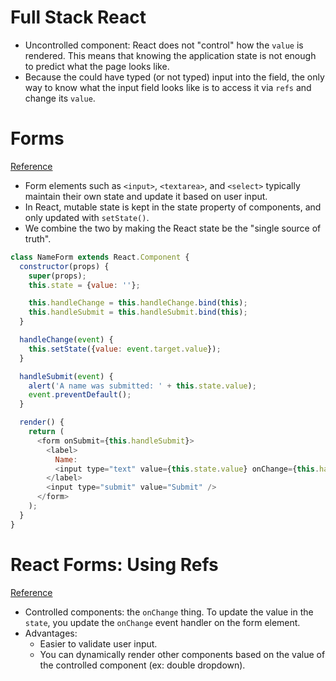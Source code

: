 # Full Stack React

- Uncontrolled component: React does not "control" how the `value` is rendered. This means that knowing the application state is not enough to predict what the page looks like.
- Because the could have typed (or not typed) input into the field, the only way to know what the input field looks like is to access it via `refs` and change its `value`.

# Forms
[Reference](https://reactjs.org/docs/forms.html)

- Form elements such as `<input>`, `<textarea>`, and `<select>` typically maintain their own state and update it based on user input.
- In React, mutable state is kept in the state property of components, and only updated with `setState()`.
- We combine the two by making the React state be the "single source of truth".

``` js
class NameForm extends React.Component {
  constructor(props) {
    super(props);
    this.state = {value: ''};

    this.handleChange = this.handleChange.bind(this);
    this.handleSubmit = this.handleSubmit.bind(this);
  }

  handleChange(event) {
    this.setState({value: event.target.value});
  }

  handleSubmit(event) {
    alert('A name was submitted: ' + this.state.value);
    event.preventDefault();
  }

  render() {
    return (
      <form onSubmit={this.handleSubmit}>
        <label>
          Name:
          <input type="text" value={this.state.value} onChange={this.handleChange} />
        </label>
        <input type="submit" value="Submit" />
      </form>
    );
  }
}
```

# React Forms: Using Refs
[Reference](https://css-tricks.com/react-forms-using-refs/)

- Controlled components: the `onChange` thing. To update the value in the `state`, you update the `onChange` event handler on the form element.
- Advantages:
  - Easier to validate user input.
  - You can dynamically render other components based on the value of the controlled component (ex: double dropdown).
